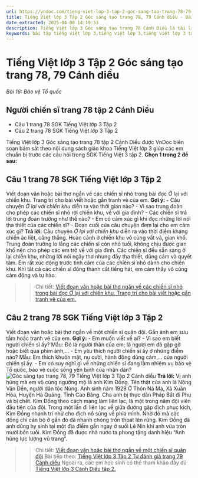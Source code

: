 ```yaml
---
url: https://vndoc.com/tieng-viet-lop-3-tap-2-goc-sang-tao-trang-78-79-canh-dieu-291021
title: Tiếng Việt lớp 3 Tập 2 Góc sáng tạo trang 78, 79 Cánh diều - Bài 16: Bảo vệ Tổ quốc - VnDoc.com
date_extracted: 2025-04-08 14:19:33
description: Tiếng Việt lớp 3 Góc sáng tạo trang 78 Cánh Diều là tài liệu tham khảo cho các em học sinh củng cố kiến thức Tiếng Việt 3 Cánh Diều tập 2.
keywords: bài tập tiếng việt lớp 3,tiếng việt lớp 3,tiếng việt lớp 3 tập 2,bài tập tiếng việt lớp 3 tập 2,tiếng việt 3 tập 2,tiếng việt lớp 3 cánh diều,tiếng việt 3 cánh diều,tiếng việt lớp 3 tập 2 cánh diều,tiếng việt lớp 3 cd,tiếng việt 3 cánh diều tập 2,Góc sáng tạo trang 78,soạn bài Góc sáng tạo trang 78,soạn bài Góc sáng tạo trang 78 cánh diều
---
```


# Tiếng Việt lớp 3 Tập 2 Góc sáng tạo trang 78, 79 Cánh diều
 _Bài 16: Bảo vệ Tổ quốc_
## Người chiến sĩ trang 78 tập 2 Cánh Diều
  * Câu 1 trang 78 SGK Tiếng Việt lớp 3 Tập 2
  * Câu 2 trang 78 SGK Tiếng Việt lớp 3 Tập 2

Tiếng Việt lớp 3 Góc sáng tạo trang 78 tập 2 Cánh Diều được VnDoc biên soạn bám sát theo nội dung  sách giáo khoa Tiếng Việt lớp 3 giúp các em chuẩn bị trước các câu hỏi trong SGK Tiếng Việt 3 tập 2.
**Chọn 1 trong 2 đề sau:**
## Câu 1 trang 78 SGK Tiếng Việt lớp 3 Tập 2
Viết đoạn văn hoặc bài thơ ngắn về các chiến sĩ nhỏ trong bài đọc Ở lại với chiến khu. Trang trí cho bài viết hoặc gắn tranh vẽ của em.
**Gợi ý:**
\- Câu chuyện _Ở lại với chiến khu_ diễn ra vào thời gian nào?
\- Vì sao trung đoàn cho phép các chiến sĩ nhỏ rời chiến khu, về với gia đình?
\- Các chiến sĩ trả lời trung đoàn trưởng như thế nào?
\- Em có cảm xúc gì khi đọc những lời nói tha thiết của các chiến sĩ?
\- Đoạn cuối của câu chuyện đem lại cho em cảm xúc gì?
**Trả lời:**
Câu chuyện _Ở lại với chiến khu_ diễn ra vào thời điểm kháng chiến ác liệt, căng thẳng. Hoàn cảnh ở chiến khu vô cùng vất vả, gian khổ. Trung đoàn trưởng lo lắng các chiến sĩ còn nhỏ tuổi, không chịu được gian khổ nên cho phép các em trở về với gia đình. Các chiến sĩ đều sẵn sàng ở lại chiến khu, những lời nói ngây thơ nhưng đầy tha thiết, dũng cảm và quyết tâm. Em rất xúc động trước tình cảm của các chiến sĩ nhỏ dành cho chiến khu. Khi tất cả các chiến sĩ đồng thành cất tiếng hát, em cảm thấy vô cùng cảm động và tự hào.
>> Chi tiết: [Viết đoạn văn hoặc bài thơ ngắn về các chiến sĩ nhỏ trong bài đọc Ở lại với chiến khu. Trang trí cho bài viết hoặc gắn tranh vẽ của em.](<https://vndoc.com/viet-doan-van-hoac-bai-tho-ngan-ve-cac-chien-si-nho-trong-bai-doc-o-lai-voi-chien-khu-282195>)
## Câu 2 trang 78 SGK Tiếng Việt lớp 3 Tập 2
Viết đoạn văn hoăc bài thơ ngắn về một chiến sĩ quân đội. Gắn ảnh em sưu tầm hoặc tranh vẽ của em.
**Gợi ý:**
\- Em muốn viết về ai?
\- Vì sao em biết người chiến sĩ ấy? Mẫu: Đó là người thân của em; là người em đã gặp gỡ hoặc biết qua phim ảnh,...
\- Em yêu thích người chiến sĩ ấy ở những điểm nào? Mẫu: Em thích khuôn mặt, nụ cười, hành động dũng cảm,... của người chiến sĩ ấy.
\- Em có suy nghĩ gì về những chiến sĩ đang làm nhiệm vụ bảo vệ Tổ quốc, bảo vệ cuộc sống yên bình của nhân dân?
![Góc sáng tạo trang 78, 79 Tiếng Việt lớp 3 Tập 2 Cánh diều](https://i.vdoc.vn/data/image/2023/03/08/goc-sang-tao-trang-78-79-1-130329.png)
**Trả lời:**
Vị anh hùng mà em vô cùng ngưỡng mộ là anh Kim Đồng. Tên thật của anh là Nông Văn Dền, người dân tộc Nùng. Anh sinh năm 1929 Ở Thôn Nà Mạ, Xã Xuân Hòa, Huyện Hà Quảng, Tỉnh Cao Bằng. Cha anh bị thực dân Pháp Bắt đi Phu và bị chết. Kim Đồng theo cách mạng làm liên lạc, là một trong năm đội viên đầu tiên của đội. Trong một lần đi liên lạc về giữa đường gặp địch phục kích, Kim Đồng nhanh trí nhử cho địch nổ súng về phía mình. Nhờ đó mà các đồng chí cán bộ ở gần đó đã nhanh chóng trốn thoát lên rừng. Kim Đồng đã anh dũng hy sinh tại một địa điểm gần ngay ở suối Lê Nin khi anh vừa tròn mười bốn tuổi. Kim Đồng đã được nhà nước ta phong tặng danh hiệu “Anh hùng lực lượng vũ trang”.
>> Chi tiết: [Viết đoạn văn hoăc bài thơ ngắn về một chiến sĩ quân đội](<https://vndoc.com/viet-doan-van-hoac-bai-tho-ngan-ve-mot-chien-si-quan-doi-282197>)
>> Bài tiếp theo: [Tiếng Việt lớp 3 Tập 2 Tự đánh giá trang 79 Cánh diều](<https://vndoc.com/tieng-viet-lop-3-tap-2-tu-danh-gia-trang-79-canh-dieu-291023>)
Ngoài ra, các em học sinh có thể tham khảo đầy đủ [Tiếng Việt lớp 3 Cánh Diều tập 2.](<https://vndoc.com/tieng-viet-lop-3-cd-tap2>)
